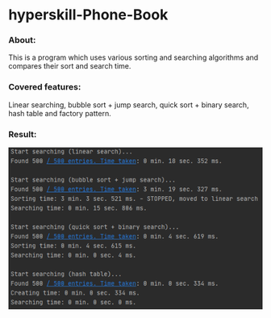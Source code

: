 # hyperskill-Phone-Book
### About:
This is a program which uses various sorting and searching algorithms and compares their sort and search time.

### Covered features:
Linear searching, bubble sort + jump search, quick sort + binary search, hash table and factory pattern.

### Result:
![Result](https://github.com/LukaLike/demo/blob/master/hyperskill-phone_book.png)
